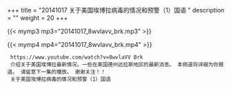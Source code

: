 +++
title = "20141017  关于美国埃博拉病毒的情况和预警（1）国语 "
description = ""
weight = 20
+++

{{< mymp3 mp3="20141017_8wvlavv_brk.mp3" >}}

{{< mymp4 mp4="20141017_8wvlavv_brk.mp4" >}}

     https://www.youtube.com/watch?v=8wvlaVV Brk 
     介绍关于美国埃博拉最新情况。一些在美国德州达拉斯地区的最新消息。 本频道将详细为你报道。 请留意下一集的播放。 谢谢关注！！ 
     关于美国埃博拉病毒的情况和预警（1）国语 
